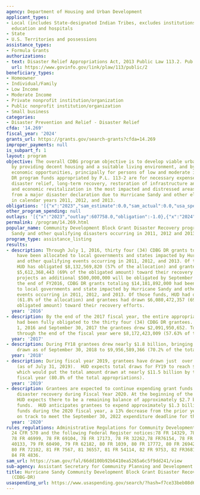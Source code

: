 ```yaml
---
agency: Department of Housing and Urban Development
applicant_types:
- Local (includes State-designated Indian Tribes, excludes institutions of higher
  education and hospitals
- State
- U.S. Territories and possessions
assistance_types:
- Formula Grants
authorizations:
- text: Disaster Relief Appropriations Act, 2013 Public Law 113.2. Pub. L. 113, 2.
  url: https://www.govinfo.gov/link/plaw/113/public/2
beneficiary_types:
- Homeowner
- Individual/Family
- Low Income
- Moderate Income
- Private nonprofit institution/organization
- Public nonprofit institution/organization
- Small business
categories:
- Disaster Prevention and Relief - Disaster Relief
cfda: '14.269'
fiscal_year: '2024'
grants_url: https://grants.gov/search-grants?cfda=14.269
improper_payments: null
is_subpart_f: 1
layout: program
objective: The overall CDBG program objective is to develop viable urban communities,
  by providing decent housing and a suitable living environment, and by expanding
  economic opportunities, principally for persons of low and moderate income. CDBG
  DR program funds appropriated by P.L. 113-2 are for necessary expenses related to
  disaster relief, long-term recovery, restoration of infrastructure and housing,
  and economic revitalization in the most impacted and distressed areas resulting
  from a major disaster declaration due to Hurricane Sandy and other eligible events
  in calendar years 2011, 2012, and 2013.
obligations: '[{"x":"2023","sam_estimate":0.0,"sam_actual":0.0,"usa_spending_actual":-1.0},{"x":"2024","sam_estimate":0.0,"sam_actual":0.0,"usa_spending_actual":-140842.94},{"x":"2025","sam_estimate":0.0,"sam_actual":0.0,"usa_spending_actual":0.0}]'
other_program_spending: null
outlays: '[{"x":"2023","outlay":607758.0,"obligation":-1.0},{"x":"2024","outlay":4775479.55,"obligation":-140842.94},{"x":"2025","outlay":0.0,"obligation":0.0}]'
permalink: /program/14.269.html
popular_name: Community Development Block Grant Disaster Recovery program for Hurricane
  Sandy and other qualifying disasters occurring in 2011, 2012 and 2013
program_type: assistance_listing
results:
- description: Through July 1, 2016, thirty four (34) CDBG DR grants totaling $14,181,892,000
    have been allocated to local governments and states impacted by Hurricane Sandy
    and other qualifying events occurring in 2011, 2012, and 2013. Of those funds,
    HUD has obligated $8,132,569,820 (57% of the allocation) and grantees have drawn
    $5,612,368,443 (69% of the obligated amount) toward their recovery efforts. HUD
    projects an additional $500,000,000 will be obligated by September 30, 2016. Through
    the end of FY2016, CDBG DR grants totaling $14,181,892,000 had been allocated
    to local governments and state impacted by Hurricane Sandy and other qualifying
    events occurring in 2011, 2012, and 2013. Of those funds, HUD had obligated $8,757,761,836
    (61.8% of the allocation) and grantees had drawn $6,080,472,357 (69.4% of the
    obligated amount) toward their recovery efforts.
  year: '2016'
- description: By the end of the 2017 fiscal year, the entire appropriation ($14,181,892,000)
    had been fully obligated to the thirty four (34) CDBG DR grantees. Between October
    1, 2016 and September 30, 2017 the grantees drew $2,091,950,652. Total expenditures
    through the end of the fiscal year were $8,172,423,009 (57.63% of the appropriation).
  year: '2017'
- description: During FY18 grantees drew nearly $1.8 billion, bringing the total amount
    drawn as of September 30, 2018 to $9,956,589,366 (70.2% of the total appropriation).
  year: '2018'
- description: During fiscal year 2019, grantees have drawn just  over $1.1 billion
    (as of July 31, 2019).  HUD expects total draws for FY19 to reach $1.5 billion,
    which would put the total amount drawn at nearly $11.5 billion by the end of the
    fiscal year (80.8% of the total appropriations).
  year: '2019'
- description: Grantees are expected to continue expending grant funds toward their
    disaster recovery during Fiscal Year 2020. At the beginning of the fiscal year,
    HUD expects there to be a remaining balance of approximately $2.7 billion in grant
    funds.  HUD anticipates grantees to expend approximately $1.3 billion of those
    funds during the 2020 fiscal year, a 13% decrease from the prior year, but still
    on track to meet the September 30, 2022 expenditure deadline for the appropriation.
  year: '2020'
rules_regulations: Administrative Regulations for Community Development Block Grants,
  24 CFR 570 and the following Federal Register notices:78 FR 14329, 78 FR 23578,
  78 FR 46999, 78 FR 69104, 78 FR 17173, 78 FR 32262,78 FR76154, 78 FR 31964, 79 FR
  40133, 79 FR 60490, 79 FR 62182, 80 FR 1039, 80 FR 17772, 80 FR 26942, 80 FR 51589,
  80 FR 72102, 81 FR 7567, 81 36557, 81 FR 54114, 82 FR 9753, 82 FR36812, 82 FR 61320,
  84 FR 4836.
sam_url: https://sam.gov/fal/66dd100b92b6410ea5265a6c5f9dd241/view
sub-agency: Assistant Secretary for Community Planning and Development
title: Hurricane Sandy Community Development Block Grant Disaster Recovery Grants
  (CDBG-DR)
usaspending_url: https://www.usaspending.gov/search/?hash=f7ce33beb08d65da5e4609789bce08d3
---
```

